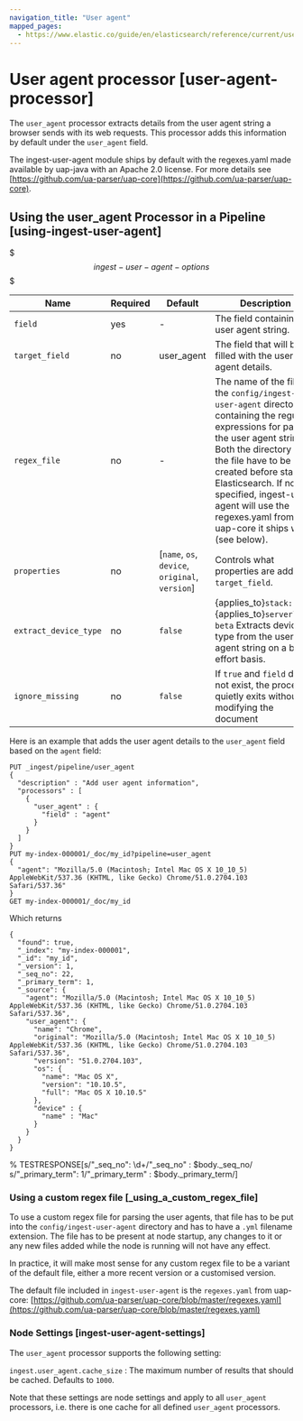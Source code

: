 ```yaml
---
navigation_title: "User agent"
mapped_pages:
  - https://www.elastic.co/guide/en/elasticsearch/reference/current/user-agent-processor.html
---
```


# User agent processor [user-agent-processor]


The `user_agent` processor extracts details from the user agent string a browser sends with its web requests. This processor adds this information by default under the `user_agent` field.

The ingest-user-agent module ships by default with the regexes.yaml made available by uap-java with an Apache 2.0 license. For more details see [https://github.com/ua-parser/uap-core](https://github.com/ua-parser/uap-core).

## Using the user_agent Processor in a Pipeline [using-ingest-user-agent]

$$$ingest-user-agent-options$$$

| Name | Required | Default | Description |
| --- | --- | --- | --- |
| `field` | yes | - | The field containing the user agent string. |
| `target_field` | no | user_agent | The field that will be filled with the user agent details. |
| `regex_file` | no | - | The name of the file in the `config/ingest-user-agent` directory containing the regular expressions for parsing the user agent string. Both the directory and the file have to be created before starting Elasticsearch. If not specified, ingest-user-agent will use the regexes.yaml from uap-core it ships with (see below). |
| `properties` | no | [`name`, `os`, `device`, `original`, `version`] | Controls what properties are added to `target_field`. |
| `extract_device_type` | no | `false` | {applies_to}`stack: beta` {applies_to}`serverless: beta` Extracts device type from the user agent string on a best-effort basis. |
| `ignore_missing` | no | `false` | If `true` and `field` does not exist, the processor quietly exits without modifying the document |

Here is an example that adds the user agent details to the `user_agent` field based on the `agent` field:

```console
PUT _ingest/pipeline/user_agent
{
  "description" : "Add user agent information",
  "processors" : [
    {
      "user_agent" : {
        "field" : "agent"
      }
    }
  ]
}
PUT my-index-000001/_doc/my_id?pipeline=user_agent
{
  "agent": "Mozilla/5.0 (Macintosh; Intel Mac OS X 10_10_5) AppleWebKit/537.36 (KHTML, like Gecko) Chrome/51.0.2704.103 Safari/537.36"
}
GET my-index-000001/_doc/my_id
```

Which returns

```console-result
{
  "found": true,
  "_index": "my-index-000001",
  "_id": "my_id",
  "_version": 1,
  "_seq_no": 22,
  "_primary_term": 1,
  "_source": {
    "agent": "Mozilla/5.0 (Macintosh; Intel Mac OS X 10_10_5) AppleWebKit/537.36 (KHTML, like Gecko) Chrome/51.0.2704.103 Safari/537.36",
    "user_agent": {
      "name": "Chrome",
      "original": "Mozilla/5.0 (Macintosh; Intel Mac OS X 10_10_5) AppleWebKit/537.36 (KHTML, like Gecko) Chrome/51.0.2704.103 Safari/537.36",
      "version": "51.0.2704.103",
      "os": {
        "name": "Mac OS X",
        "version": "10.10.5",
        "full": "Mac OS X 10.10.5"
      },
      "device" : {
        "name" : "Mac"
      }
    }
  }
}
```
%  TESTRESPONSE[s/"_seq_no": \d+/"_seq_no" : $body._seq_no/ s/"_primary_term": 1/"_primary_term" : $body._primary_term/]

### Using a custom regex file [_using_a_custom_regex_file]

To use a custom regex file for parsing the user agents, that file has to be put into the `config/ingest-user-agent` directory and has to have a `.yml` filename extension. The file has to be present at node startup, any changes to it or any new files added while the node is running will not have any effect.

In practice, it will make most sense for any custom regex file to be a variant of the default file, either a more recent version or a customised version.

The default file included in `ingest-user-agent` is the `regexes.yaml` from uap-core: [https://github.com/ua-parser/uap-core/blob/master/regexes.yaml](https://github.com/ua-parser/uap-core/blob/master/regexes.yaml)


### Node Settings [ingest-user-agent-settings]

The `user_agent` processor supports the following setting:

`ingest.user_agent.cache_size`
:   The maximum number of results that should be cached. Defaults to `1000`.

Note that these settings are node settings and apply to all `user_agent` processors, i.e. there is one cache for all defined `user_agent` processors.



